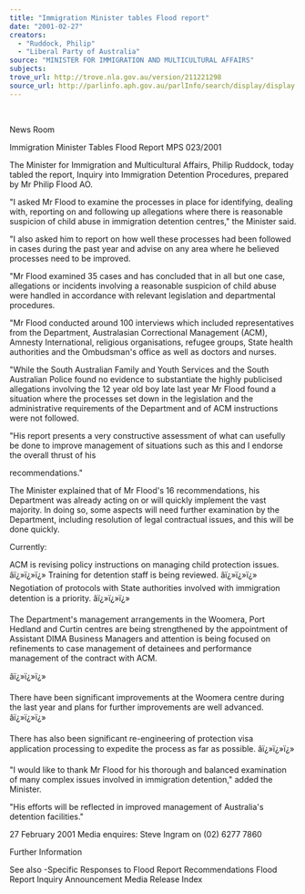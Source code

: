```yaml
---
title: "Immigration Minister tables Flood report"
date: "2001-02-27"
creators:
  - "Ruddock, Philip"
  - "Liberal Party of Australia"
source: "MINISTER FOR IMMIGRATION AND MULTICULTURAL AFFAIRS"
subjects:
trove_url: http://trove.nla.gov.au/version/211221298
source_url: http://parlinfo.aph.gov.au/parlInfo/search/display/display.w3p;query=Id%3A%22media/pressrel/YAK36%22
---
```


  

 News Room

 Immigration Minister Tables Flood Report MPS 023/2001

 The Minister for Immigration and Multicultural Affairs, Philip Ruddock, today tabled the report, Inquiry into Immigration Detention Procedures,  prepared by Mr Philip Flood AO.

 "I asked Mr Flood to examine the processes in place for identifying, dealing with, reporting on and following up allegations where there is reasonable suspicion of child abuse in immigration detention centres," the Minister said.

 "I also asked him to report on how well these processes had been followed in cases during the past year and advise on any area where he believed processes need to be improved.

 "Mr Flood examined 35 cases and has concluded that in all but one case, allegations or incidents involving a reasonable suspicion of child abuse were handled in accordance with relevant legislation and departmental procedures.

 "Mr Flood conducted around 100 interviews which included representatives from the Department, Australasian Correctional Management (ACM), Amnesty International, religious organisations, refugee groups, State health authorities and the Ombudsman's office as well as doctors and nurses.

 "While the South Australian Family and Youth Services and the South Australian Police found no evidence to substantiate the highly publicised allegations involving the 12 year old boy late last year Mr Flood found a situation where the processes set down in the legislation and the administrative requirements of the Department and of ACM instructions were not followed.

 "His report presents a very constructive assessment of what can usefully be done to improve management of situations such as this and I endorse the overall thrust of his

 recommendations."

 The Minister explained that of Mr Flood's 16 recommendations, his Department was already acting on or will quickly implement the vast majority. In doing so, some aspects will need further examination by the Department, including resolution of legal contractual issues, and this will be done quickly.

 Currently:

 ACM is revising policy instructions on managing child protection issues. âï¿»ï¿»ï¿» Training for detention staff is being reviewed. âï¿»ï¿»ï¿» Negotiation of protocols with State authorities involved with immigration detention is a priority. âï¿»ï¿»ï¿»

 The Department's management arrangements in the Woomera, Port Hedland and Curtin centres are being strengthened by the appointment of Assistant DIMA Business Managers and attention is being focused on refinements to case management of detainees and performance management of the contract with ACM.

 âï¿»ï¿»ï¿»

 There have been significant improvements at the Woomera centre during the last year and plans for further improvements are well advanced. âï¿»ï¿»ï¿»

 There has also been significant re-engineering of protection visa application processing to expedite the process as far as possible. âï¿»ï¿»ï¿»

 "I would like to thank Mr Flood for his thorough and balanced examination of many complex issues involved in immigration detention," added the Minister.

 "His efforts will be reflected in improved management of Australia's detention facilities."

 27 February 2001 Media enquires: Steve Ingram on (02) 6277 7860

 Further Information

 See also -Specific Responses to Flood Report Recommendations Flood Report Inquiry Announcement Media Release Index

  

